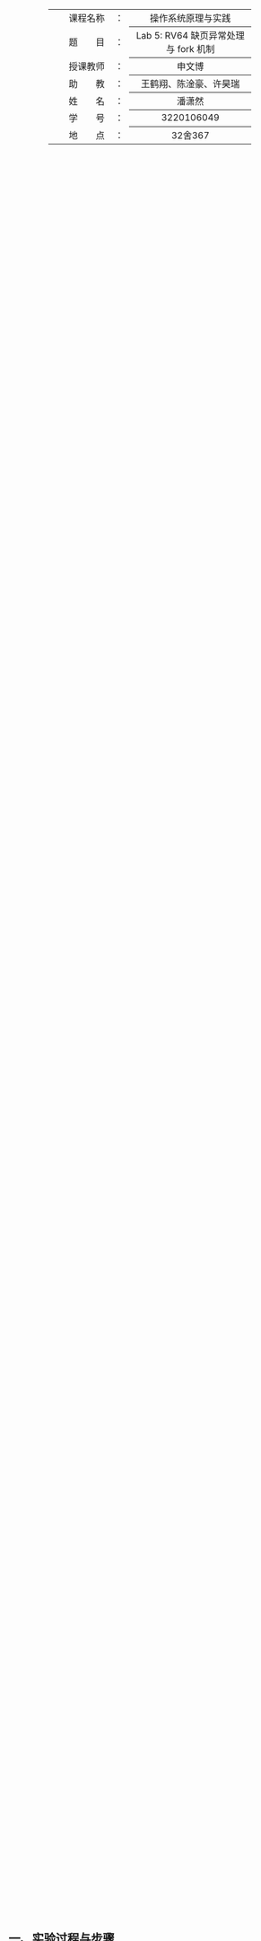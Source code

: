 <div class="cover" style="page-break-after:always;width:100%;height:100%;border:none;margin: 0 auto;text-align:center;">
    <div style="width:60%;margin: 0 auto;height:0;padding-bottom:10%;">
        </br>
        <img src="https://raw.githubusercontent.com/Keldos-Li/pictures/main/typora-latex-theme/ZJU-name.svg" alt="校名" style="width:100%;"/>
    </div>
    </br></br></br></br></br>
    <div style="width:60%;margin: 0 auto;height:0;padding-bottom:40%;">
        <img src="https://raw.githubusercontent.com/Keldos-Li/pictures/main/typora-latex-theme/ZJU-logo.svg" alt="校徽" style="width:100%;"/>
    </div>
    </br></br></br></br></br></br></br></br>
    </br>
    </br>
    <table style="border:none;text-align:center;width:72%;font-size:14px; margin: 0 auto;">
    <tbody style="font-size:12pt;">
        <tr style="font-weight:normal;"> 
            <td style="width:20%;text-align:right;">课程名称</td>
            <td style="width:2%">：</td> 
            <td style="width:40%;font-weight:normal;border-bottom: 1px solid;text-align:center;"> 操作系统原理与实践</td>     </tr>
        <tr style="font-weight:normal;"> 
            <td style="width:20%;text-align:right;">题　　目</td>
            <td style="width:2%">：</td> 
            <td style="width:40%;font-weight:normal;border-bottom: 1px solid;text-align:center;">Lab 5: RV64 缺页异常处理与 fork 机制</td>     </tr>
        <tr style="font-weight:normal;"> 
            <td style="width:20%;text-align:right;">授课教师</td>
            <td style="width:2%">：</td> 
            <td style="width:40%;font-weight:normal;border-bottom: 1px solid;text-align:center;">申文博</td>     </tr>
         <tr style="font-weight:normal;"> 
            <td style="width:20%;text-align:right;">助　　教</td>
            <td style="width:2%">：</td> 
            <td style="width:40%;font-weight:normal;border-bottom: 1px solid;text-align:center;">王鹤翔、陈淦豪、许昊瑞</td>     </tr>
        <tr style="font-weight:normal;"> 
            <td style="width:20%;text-align:right;">姓　　名</td>
            <td style="width:2%">：</td> 
            <td style="width:40%;font-weight:normal;border-bottom: 1px solid;text-align:center;">潘潇然</td>     </tr>
        <tr style="font-weight:normal;"> 
            <td style="width:20%;text-align:right;">学　　号</td>
            <td style="width:2%">：</td> 
            <td style="width:40%;font-weight:normal;border-bottom: 1px solid;text-align:center;">3220106049</td>     </tr>
         <tr style="font-weight:normal;"> 
            <td style="width:20%;text-align:right;">地　　点</td>
            <td style="width:2%">：</td> 
            <td style="width:40%;font-weight:normal;border-bottom: 1px solid;text-align:center;">32舍367</td>     </tr>
</tbody>              
</table></div>



## 一、实验过程与步骤

1. 在`user/Makefile`下进行修改。要注意是在`user`目录下进行修改，而不是根目录

   ```makefile
   TEST        = PFH1
   
   CFLAG		= ... -D$(TEST)
   ```

### 实现缺页异常处理

1. 在`defs.h`中加入以下内容

   ```c++
   #define VM_ANON 0x1
   #define VM_READ 0x2
   #define VM_WRITE 0x4
   #define VM_EXEC 0x8
   ```

2. 在`proc.h`中加入`vm_area_struct`和`mm_struct`的定义，并更新`task_struct`

3. 完成`find_vma`函数，实现对`vm_area_struct`的查找。我们根据传入的`addr`，遍历链表，查看`addr`是否落在某一块`vma`之中，若在则返回对应`vma`，否则返回`NULL`

   ```c++
   struct vm_area_struct *find_vma(struct mm_struct *mm, uint64_t addr) {
     struct vm_area_struct *vma = mm->mmap;
     while (vma != NULL) {
       if (addr >= vma->vm_start && addr < vma->vm_end) {
         return vma;
       }
       vma = vma->vm_next;
     }
     return NULL;
   }
   ```

4. 完成`do_mmap`函数。这里我们需要根据`vm_area_struct`结构体的定义，对其赋值。完成赋值后，我们将其添加到链表之中。如果链表为空，那么我们直接将`mm->mmap`赋值为`new_vma`即可，否则我们将其遍历到末尾，并将`new_vma`连接到链表末尾。

   ```c++
   uint64_t do_mmap(struct mm_struct *mm, uint64_t addr, uint64_t len,
                    uint64_t vm_pgoff, uint64_t vm_filesz, uint64_t flags) {
     struct vm_area_struct *new_vma = (struct vm_area_struct *)kalloc();
     new_vma->vm_start = addr;
     new_vma->vm_end = addr + len;
     new_vma->vm_flags = flags;
     new_vma->vm_pgoff = vm_pgoff;
     new_vma->vm_filesz = vm_filesz;
     new_vma->vm_next = NULL;
     new_vma->vm_prev = NULL;
     new_vma->vm_mm = mm;
     struct vm_area_struct *vma;
     for (vma = mm->mmap; vma && vma->vm_next; vma = vma->vm_next);
     if (vma) {
       vma->vm_next = new_vma;
       new_vma->vm_prev = vma;
     } else {
       mm->mmap = new_vma;
     }
   
     return addr;
   }
   ```

5. 修改`task_init`和`load_program`，因为这时我们在初始化阶段只需要建立一个VMA即可，其他操作在后面完成。这样，我们的`task_init`只需要在复制`swapper_pg_dir`后，调用`load_program`把elf的地址添加到vma链表中即可，同时调用结束后把用户栈对应地址添加到vma链表中即可。

   ```c++
   void load_program(struct task_struct *task) {
     ...
     for (int i = 0; i < ehdr->e_phnum; ++i) {
       Elf64_Phdr *phdr = phdrs + i;
       if (phdr->p_type == PT_LOAD) {
         uint64_t start_pg = phdr->p_vaddr;
         uint64_t pg_offset = phdr->p_vaddr & 0xfff;
         uint64_t size = phdr->p_memsz + pg_offset;
         uint64_t perm = ((phdr->p_flags & PF_X) << 3) |
                         ((phdr->p_flags & PF_W) << 1) |
                         ((phdr->p_flags & PF_R) >> 1);
         do_mmap(&task->mm, start_pg, phdr->p_memsz, phdr->p_offset,
                 phdr->p_filesz, perm);
         ...
       }
     }
     task->thread.sepc = (uint64_t)ehdr->e_entry;
   }
   void task_init() {
       ...
       memcpy((void *)task[i]->pgd, (void *)swapper_pg_dir, PGSIZE);
       // 将uapp所在的页面映射到每个进程的页表中
       load_program(task[i]);
       do_mmap(&task[i]->mm, USER_END - PGSIZE, PGSIZE, 0, PGSIZE,
               VM_READ | VM_WRITE | VM_ANON);
       // delete in lab5 for demand paging
       // 用户态栈
       // void *user_stack_page = kalloc();
       // if (!user_stack_page) {
       //   printk("kalloc failed\n");
       //   return;
       // }
       // create_mapping(task[i]->pgd, USER_END - PGSIZE,
       //                (uint64_t)user_stack_page - PA2VA_OFFSET, PGSIZE, 0x17);
       // end delete
     }
   
     printk("...task_init done!\n");
   }
   ```

   完成后我们运行就可以发现出现如下page fault，符合预期

   <div align="center"><img src="https://pixe1ran9e.oss-cn-hangzhou.aliyuncs.com/image-20241204001656104.png" alt="image-20241204001656104" style="zoom: 80%;" /></div>

6. 实现`do_page_fault`函数及相关逻辑

   - 首先在`trap_handler`中添加判断`scause`若是page fault则调用此函数进行处理

     ```c++
     else if (scause == 0xc || scause == 0xd || scause == 0xf) {
           Log("[PID = %d PC = %lx] Valid page fault at [0x%lx] with cause %d",
               current->pid, regs->sepc, regs->stval, scause);
           do_page_fault(regs);
         }
     ```

   - 其次在`pt_regs`中添加`stval`以便后续调用，稍微修改`_traps`

     ```c++
     // proc.h
     struct pt_regs {
       uint64_t s[32];
       uint64_t sepc;
       uint64_t sstatus;
       uint64_t stval;
     };
     
     // entry.S
     _skip_init_traps:
         addi sp, sp, -280
         ...
         csrr t0, stval
         sd t0, 272(sp)
     
         ...
         ld t0, 272(sp)
         csrw stval, t0
         ...
         addi sp, sp, 280
     ```

   - 接下来我们首先通过`stval`获取出错的虚拟地址。之后我们在通过`find_vma`中寻找此虚拟地址，若不能找到输出对应错误。接下来，我们是否有合适的权限处理page fault，比如触发的是 instruction page fault 但 vma 权限不允许执行。处理好之后，我们分配一个新页。

     接下来我们判断`vma`，若当前为匿名空间，那么我们直接`create_mapping`映射`bad_address`所在页即可。否则，我们需要从ELF中读取数据，填充后再映射到用户空间。这里我们首先通过`PGROUNDDOWN`这个宏来判断bad_address是否在Segment的第一页或者最后一页。之后我们再分别计算`vm_start`在第一页的偏移量`begin_offset`以及该Segment在最后一页剩余的空间`end_remain`，因为我们需要通过这两个值计算需要映射的空间大小。

     如果bad_address同时在第一页和最后一页，即Segment只有一页，实际映射空间大小是一页的大小减去`begin_offset`和`end_remain`；若只在第一页，减去前者即可；若只在最后一页，减去后者即可；否则，正常映射一页即可。最后同样利用`create_mapping`进行映射。

     ```c++
     void do_page_fault(struct pt_regs *regs, uint64_t scause) {
       uint64_t bad_address = regs->stval;
       struct vm_area_struct *vma = find_vma(&current->mm, bad_address);
       if (!vma)
         Err("Fail to find vma when doing page fault at [0x%lx]\n", bad_address);
         
       if ((vma->vm_flags & VM_EXEC == 0) && scause == 0xc ||
           (vma->vm_flags & VM_READ == 0) && scause == 0xd ||
           (vma->vm_flags & VM_WRITE == 0) && scause == 0xf)
         Err("Catch wrong page fault at [0x%lx] with no permission, cause %lx\n",
             bad_address, scause);
         
       uint64_t page = (uint64_t)alloc_page();
       memset((void *)page, 0, PAGE_SIZE);
       if (!(vma->vm_flags & VM_ANON)) {
         uint64_t begin_offset = vma->vm_start & 0xfff;
         uint64_t end_remain = PGSIZE - (vma->vm_start + vma->vm_filesz) & 0xfff;
         uint64_t first_flag = 0, last_flag = 0;
         if (PGROUNDDOWN(bad_address) == PGROUNDDOWN(vma->vm_start)) first_flag = 1;
         if (PGROUNDDOWN(bad_address) ==
             PGROUNDDOWN(vma->vm_start + vma->vm_filesz - 1))
           last_flag = 1;
         if (first_flag && last_flag)
           memcpy((void *)(page + begin_offset),
                  (void *)((uint64_t)_sramdisk + begin_offset),
                  PGSIZE - begin_offset - end_remain);
         else if (first_flag)
           memcpy((void *)page + begin_offset,
                  (void *)((uint64_t)_sramdisk + begin_offset),
                  PGSIZE - begin_offset);
         else if (last_flag)
           memcpy((void *)page,
                  (void *)((uint64_t)_sramdisk + begin_offset +
                           PGROUNDDOWN(bad_address) - vma->vm_start),
                  PGSIZE - end_remain);
         else
           memcpy((void *)page,
                  (void *)((uint64_t)_sramdisk + begin_offset +
                           PGROUNDDOWN(bad_address) - vma->vm_start),
                  PGSIZE);
       }
       uint64_t perm = 0x11 | (vma->vm_flags & VM_EXEC) |
                       (vma->vm_flags & VM_WRITE) | (vma->vm_flags & VM_READ);
       create_mapping(current->pgd, PGROUNDDOWN(bad_address), page - PA2VA_OFFSET,
                      PGSIZE, perm);
     }
     ```

7. 测试缺页处理

   - `make run TEST=PFH1` 可以发现得到了和lab4中一样的结果。同时可以发现我们只在`set_up_final`函数中进行了三次映射。同时只有第一次进行每个进程才会触发page fault，

     <div align="center"><img src="https://pixe1ran9e.oss-cn-hangzhou.aliyuncs.com/image-20241204003956068.png" alt="image-20241204003956068" style="zoom:67%;" /></div>

     <div align="center"><img src="https://pixe1ran9e.oss-cn-hangzhou.aliyuncs.com/image-20241204004015883.png" alt="image-20241204004015883" style="zoom:75%;" /></div>

   - `make run TEST=PFH2` 可以发现映射的虚拟地址空间会缺少一页，符合预期。

     <div align="center"><img src="https://pixe1ran9e.oss-cn-hangzhou.aliyuncs.com/image-20241204004343183.png" alt="image-20241204004343183" style="zoom:67%;" /></div>

### 实现fork系统调用

1. 修改`proc`相关代码，使其只初始化一个进程，其他进程保留为NULL等待fork创建。我们增加全局变量`nr_tasks`，并初始化为2，即一个idle线程加一个内核线程。在`task_init`和`schedule`函数中将所有`NR_TASKS`改成`nr_tasks`即可

2. 在`syscall.h`中添加`#define SYS_CLONE 220`。并在`sys_call`中增加对`SYS_CLONE`的判断

   ```c++
   void sys_call(struct pt_regs *regs) {
     //   printk("syscall %d\n", regs->s[17]);
     if (regs->s[17] == SYS_WRITE)
       sys_write(regs);
     else if (regs->s[17] == SYS_GETPID)
       sys_getpid(regs);
     else if (regs->s[17] == SYS_CLONE)
       do_fork(regs);
   }
   ```

3. 之后，我们逐步完成`do_fork`函数

   - 首先创建新`task_struct`变量并拷贝内核栈，设置对应值。我们首先将父进程所有信息复制到新进程上，也包括内核栈，因为内核栈和 `task_struct` 在同一个页的高低地址上。之后根据`nr_tasks`赋值`pid`，更新`task`数组，初始化`mm.mmap`为NULL。之后，我们将新进程的`thread.ra`设置为`_ret_from_fork`的地址，其中`_ret_from_fork`如下，使得子进程在离开函数后可以返回到`trap_handler`下一行，即会认为自己刚从trap中返回。之后，我们将`thread.sscratch`设置为当前`sccratch`的值，这是因为原本这其中就存着父进程用户栈指针的虚拟地址。

     在这之后，对于子进程，其`pt_regs`在`task_struct`中的偏移应该与父进程一致，这样我们就可以得到正确的`pt_regs`地址，而这个地址就是`thread.sp`的值。

     然后我们还要将子进程`pt_regs`的`s[10](a0)`设置为0，`sepc`加4，同时将`thread.sp`赋值给`s[2](sp)`

     ```c++
       struct task_struct *new_task = (struct task_struct *)kalloc();
       if (!new_task) {
         Err("kalloc new task failed");
       }
       memcpy((void *)new_task, (void *)current, PGSIZE);
       new_task->pid = nr_tasks;
       task[nr_tasks++] = new_task;
       new_task->state = TASK_RUNNING;
       new_task->thread.ra = (uint64_t)&__ret_from_fork;
       new_task->mm.mmap = NULL;
       new_task->thread.sscratch = csr_read(sscratch);
       struct pt_regs *child_regs =
           (struct pt_regs *)((uint64_t)new_task + (uint64_t)regs -
                              PGROUNDDOWN((uint64_t)regs));
       new_task->thread.sp = (uint64_t)child_regs;
       child_regs->s[10] = 0;
       child_regs->sepc += 4;
       child_regs->s[2] = new_task->thread.sp;
     ```

     ```assembly
     call trap_handler      
         .globl __ret_from_fork
     __ret_from_fork:
     ```

   - 之后我们创建子进程的页表。我们首先拷贝内核页表`swapper_pg_dir`。之后，我们遍历父进程(`current`)的vma。在遍历的第一步，我们先将父进程的每个vma添加到新进程的vma链表之中，这里的操作类似`do_mmap`中的操作。之后，我们按页访问每个vma对应的区域。对每一页，我们按我们在lab3中类似的方法walk页表，若遇到某一级页表Valid项为0，则说明该页未被映射，不需要继续后续处理。若存在对应的页表项，则复制此页表项内容并映射到新页表中。

     ```c++
     new_task->pgd = (uint64_t *)kalloc();
       if (!new_task->pgd) {
         Err("kalloc child pgd failed");
       }
       memcpy((void *)new_task->pgd, (void *)swapper_pg_dir, PGSIZE);
       struct vm_area_struct *vma = current->mm.mmap;
       while (vma) {
         struct vm_area_struct *new_vma = (struct vm_area_struct *)kalloc();
         if (!new_vma) {
           Err("kalloc new vma failed");
         }
         memcpy((void *)new_vma, (void *)vma, sizeof(struct vm_area_struct));
         new_vma->vm_prev = NULL;
         new_vma->vm_next = NULL;
         // 插入到子进程的 VMA 链表中
         if (new_task->mm.mmap == NULL) {
           new_task->mm.mmap = new_vma;
         } else {
           struct vm_area_struct *now = new_task->mm.mmap;
           while (now->vm_next) {
             now = now->vm_next;
           }
           now->vm_next = new_vma;
           new_vma->vm_prev = now;
         }
         // walk VMA 对应的每一页
         uint64_t addr = PGROUNDDOWN(vma->vm_start);
         while (addr < vma->vm_end) {
           uint64_t vpn2 = (addr >> 30) & 0x1ff;
           uint64_t vpn1 = (addr >> 21) & 0x1ff;
           uint64_t vpn0 = (addr >> 12) & 0x1ff;
           uint64_t *pte2 = &current->pgd[vpn2];
           if (!(*pte2 & PTE_V)) {
             addr += PGSIZE;
             continue;
           }
           uint64_t *pgtbl_lvl1;
           pgtbl_lvl1 = (uint64_t *)(((*pte2 >> 10) << 12) + PA2VA_OFFSET);
           uint64_t *pte1 = &pgtbl_lvl1[vpn1];
           if (!(*pte1 & PTE_V)) {
             addr += PGSIZE;
             continue;
           }
           uint64_t *pgtbl_lvl0;
           pgtbl_lvl0 = (uint64_t *)(((*pte1 >> 10) << 12) + PA2VA_OFFSET);
           uint64_t *pte = &pgtbl_lvl0[vpn0];
           if (*pte & PTE_V) {
             void *page = kalloc();
             if (!page) {
               Err("kalloc page failed");
             }
             memcpy(page, (void *)addr, PGSIZE);
             uint64_t perm = 0x11 | ((*pte) & 0xff);
             create_mapping(new_task->pgd, addr, (uint64_t)page - PA2VA_OFFSET,
                            PGSIZE, perm);
           }
           addr += PGSIZE;
         }
         vma = vma->vm_next;
       }
     ```

   - 最后，我们返回子进程的`pid`即可

     ```c++
     return new_task->pid;
     ```

4. 接下来，我们对fork进行测试

   - `make run TEST=FORK1` 观察输出可以发现，我们在每次fork的过程中，都对已有的页表项进行了复制和映射，同时每个进程的`global_variable`互不影响，并且page fault也都只对本进程中页表添加映射。

     ```c++
     ..setup_vm done!
     ...buddy_init done!
     ...mm_init done!
     [vm.c,86,create_mapping] root: ffffffe00020b000, [80200000, 80204000) -> [ffffffe000200000, ffffffe000204000), perm: 0b
     [vm.c,86,create_mapping] root: ffffffe00020b000, [80204000, 80205000) -> [ffffffe000204000, ffffffe000205000), perm: 03
     [vm.c,86,create_mapping] root: ffffffe00020b000, [80205000, 88200000) -> [ffffffe000205000, ffffffe008200000), perm: 07
     ..setup_vm_final done
     ...task_init done!
     2024 ZJU Operating System
     SET [PID = 1 PRIORITY = 7 COUNTER = 7]
     
     switch to [PID = 1 PRIORITY = 7 COUNTER = 7]
     [trap.c,34,trap_handler] [PID = 1 PC = 100e8] Valid page fault at [0x100e8] with cause 12
     [vm.c,86,create_mapping] root: ffffffe0002cf000, [802d2000, 802d3000) -> [10000, 11000), perm: 1f
     [trap.c,34,trap_handler] [PID = 1 PC = 101ac] Valid page fault at [0x3ffffffff8] with cause 15
     [vm.c,86,create_mapping] root: ffffffe0002cf000, [802d5000, 802d6000) -> [3ffffff000, 4000000000), perm: 17
     [vm.c,86,create_mapping] root: ffffffe0002d9000, [802db000, 802dc000) -> [10000, 11000), perm: 5f
     [vm.c,86,create_mapping] root: ffffffe0002d9000, [802df000, 802e0000) -> [3ffffff000, 4000000000), perm: d7
     [syscall.c,122,do_fork] [PID = 2] forked from [PID = 1]
     
     [trap.c,34,trap_handler] [PID = 1 PC = 10228] Valid page fault at [0x122d0] with cause 13
     [vm.c,86,create_mapping] root: ffffffe0002cf000, [802e2000, 802e3000) -> [12000, 13000), perm: 1f
     [trap.c,34,trap_handler] [PID = 1 PC = 11114] Valid page fault at [0x11114] with cause 12
     [vm.c,86,create_mapping] root: ffffffe0002cf000, [802e3000, 802e4000) -> [11000, 12000), perm: 1f
     [U-PARENT] pid: 1 is running! global_variable: 0
     [U-PARENT] pid: 1 is running! global_variable: 1
     [U-PARENT] pid: 1 is running! global_variable: 2
     
     switch to [PID = 2 PRIORITY = 7 COUNTER = 7]
     [trap.c,34,trap_handler] [PID = 2 PC = 101e0] Valid page fault at [0x122d0] with cause 13
     [vm.c,86,create_mapping] root: ffffffe0002d9000, [802e4000, 802e5000) -> [12000, 13000), perm: 1f
     [trap.c,34,trap_handler] [PID = 2 PC = 11114] Valid page fault at [0x11114] with cause 12
     [vm.c,86,create_mapping] root: ffffffe0002d9000, [802e5000, 802e6000) -> [11000, 12000), perm: 1f
     [U-CHILD] pid: 2 is running! global_variable: 0
     [U-CHILD] pid: 2 is running! global_variable: 1
     [U-CHILD] pid: 2 is running! global_variable: 2
     SET [PID = 1 PRIORITY = 7 COUNTER = 7]
     SET [PID = 2 PRIORITY = 7 COUNTER = 7]
     
     switch to [PID = 1 PRIORITY = 7 COUNTER = 7]
     [U-PARENT] pid: 1 is running! global_variable: 3
     [U-PARENT] pid: 1 is running! global_variable: 4
     [U-PARENT] pid: 1 is running! global_variable: 5
     
     switch to [PID = 2 PRIORITY = 7 COUNTER = 7]
     [U-CHILD] pid: 2 is running! global_variable: 3
     [U-CHILD] pid: 2 is running! global_variable: 4
     [U-CHILD] pid: 2 is running! global_variable: 5
     SET [PID = 1 PRIORITY = 7 COUNTER = 7]
     SET [PID = 2 PRIORITY = 7 COUNTER = 7]
     
     switch to [PID = 1 PRIORITY = 7 COUNTER = 7]
     [U-PARENT] pid: 1 is running! global_variable: 6
     ```

   - `make run TEST=FORK2`在此测试中，父进程给`global_variable`自增了三次，并且为 `placeholder` 中赋值了字符串之后才 fork 出子进程。因此，我们在输出中可以看到`pid`为1的进程第一次执行时，`global_variable`从0开始增加，并且不输出字符串。在fork后的`pid`为2的进程第一次执行时，`global_variable`就从3开始增加，并且输出了对应字符串`ZJU OS Lab5`，并且后续和父进程互不影响。

     ```c++
     ..setup_vm done!
     ...buddy_init done!
     ...mm_init done!
     [vm.c,86,create_mapping] root: ffffffe00020b000, [80200000, 80204000) -> [ffffffe000200000, ffffffe000204000), perm: 0b
     [vm.c,86,create_mapping] root: ffffffe00020b000, [80204000, 80205000) -> [ffffffe000204000, ffffffe000205000), perm: 03
     [vm.c,86,create_mapping] root: ffffffe00020b000, [80205000, 88200000) -> [ffffffe000205000, ffffffe008200000), perm: 07
     ..setup_vm_final done
     ...task_init done!
     2024 ZJU Operating System
     SET [PID = 1 PRIORITY = 7 COUNTER = 7]
     
     switch to [PID = 1 PRIORITY = 7 COUNTER = 7]
     [trap.c,34,trap_handler] [PID = 1 PC = 100e8] Valid page fault at [0x100e8] with cause 12
     [vm.c,86,create_mapping] root: ffffffe0002cf000, [802d2000, 802d3000) -> [10000, 11000), perm: 1f
     [trap.c,34,trap_handler] [PID = 1 PC = 101ac] Valid page fault at [0x3ffffffff8] with cause 15
     [vm.c,86,create_mapping] root: ffffffe0002cf000, [802d5000, 802d6000) -> [3ffffff000, 4000000000), perm: 17
     [trap.c,34,trap_handler] [PID = 1 PC = 101d0] Valid page fault at [0x12518] with cause 13
     [vm.c,86,create_mapping] root: ffffffe0002cf000, [802d8000, 802d9000) -> [12000, 13000), perm: 1f
     [trap.c,34,trap_handler] [PID = 1 PC = 112cc] Valid page fault at [0x112cc] with cause 12
     [vm.c,86,create_mapping] root: ffffffe0002cf000, [802d9000, 802da000) -> [11000, 12000), perm: 1f
     [trap.c,34,trap_handler] [PID = 1 PC = 10434] Valid page fault at [0x14520] with cause 13
     [vm.c,86,create_mapping] root: ffffffe0002cf000, [802da000, 802db000) -> [14000, 15000), perm: 1f
     [U] pid: 1 is running! global_variable: 0
     [U] pid: 1 is running! global_variable: 1
     [U] pid: 1 is running! global_variable: 2
     [trap.c,34,trap_handler] [PID = 1 PC = 10228] Valid page fault at [0x13520] with cause 15
     [vm.c,86,create_mapping] root: ffffffe0002cf000, [802db000, 802dc000) -> [13000, 14000), perm: 1f
     [vm.c,86,create_mapping] root: ffffffe0002dd000, [802df000, 802e0000) -> [10000, 11000), perm: 5f
     [vm.c,86,create_mapping] root: ffffffe0002dd000, [802e2000, 802e3000) -> [11000, 12000), perm: 5f
     [vm.c,86,create_mapping] root: ffffffe0002dd000, [802e3000, 802e4000) -> [12000, 13000), perm: df
     [vm.c,86,create_mapping] root: ffffffe0002dd000, [802e4000, 802e5000) -> [13000, 14000), perm: df
     [vm.c,86,create_mapping] root: ffffffe0002dd000, [802e5000, 802e6000) -> [14000, 15000), perm: df
     [vm.c,86,create_mapping] root: ffffffe0002dd000, [802e7000, 802e8000) -> [3ffffff000, 4000000000), perm: d7
     [syscall.c,122,do_fork] [PID = 2] forked from [PID = 1]
     
     [U-PARENT] pid: 1 is running! Message: ZJU OS Lab5
     [U-PARENT] pid: 1 is running! global_variable: 3
     [U-PARENT] pid: 1 is running! global_variable: 4
     [U-PARENT] pid: 1 is running! global_variable: 5
     
     switch to [PID = 2 PRIORITY = 7 COUNTER = 7]
     [U-CHILD] pid: 2 is running! Message: ZJU OS Lab5
     [U-CHILD] pid: 2 is running! global_variable: 3
     [U-CHILD] pid: 2 is running! global_variable: 4
     [U-CHILD] pid: 2 is running! global_variable: 5
     SET [PID = 1 PRIORITY = 7 COUNTER = 7]
     SET [PID = 2 PRIORITY = 7 COUNTER = 7]
     
     switch to [PID = 1 PRIORITY = 7 COUNTER = 7]
     [U-PARENT] pid: 1 is running! global_variable: 6
     [U-PARENT] pid: 1 is running! global_variable: 7
     [U-PARENT] pid: 1 is running! global_variable: 8
     
     switch to [PID = 2 PRIORITY = 7 COUNTER = 7]
     [U-CHILD] pid: 2 is running! global_variable: 6
     [U-CHILD] pid: 2 is running! global_variable: 7
     ```

   - `make run TEST=FORK3`

     - 首先测试程序如下，我们标记每次fork便于阐述

       ```c++
       #elif defined(FORK3)
       int global_variable = 0;
       
       int main() {
         printf("[U] pid: %ld is running! global_variable: %d\n", getpid(),
                global_variable++);
         fork(); // fork1
         fork(); // fork2
       
         printf("[U] pid: %ld is running! global_variable: %d\n", getpid(),
                global_variable++);
         fork(); // fork3
       
         while (1) {
           printf("[U] pid: %ld is running! global_variable: %d\n", getpid(),
                  global_variable++);
           wait(WAIT_TIME);
         }
       }
       ```

     - 接下来我们分析以下输出

       - 第一次`pid`为1的进程输出一次`global_variable`，并增加1。接下来马上就进行两次`fork`，分别对应`pid`为2和3的子进程，这两个进程的`global_variable`的值都为1。观察输出符合

         ```c++
         [syscall.c,122,do_fork] [PID = 2] forked from [PID = 1]
         [syscall.c,122,do_fork] [PID = 3] forked from [PID = 1]
         [U] pid: 2 is running! global_variable: 1
         [U] pid: 3 is running! global_variable: 1
         ```

       - 之后进程`pid=1`再输出一次`global_variable`，值为1，并增加1为2。接下来再进行`fork`，对应`pid`为4的子进程，`global_variable`初始值为2，符合预期。

         ```c++
         [syscall.c,122,do_fork] [PID = 4] forked from [PID = 1]
         [U] pid: 4 is running! global_variable: 2
         ```

       - 就此`pid=1`的进程完成所有`fork`，在运行完成进入`wait`后切换到`pid=2`的进程。前面提到过，此进程`global_variable`初始值为1。此进程从执行完`fork1`后一行开始执行，因此马上`fork`生成`pid=5`的进程，`global_variable`初始值同样也是1，因为没有自增。

         ```c++
         [syscall.c,122,do_fork] [PID = 5] forked from [PID = 2]
         [U] pid: 5 is running! global_variable: 1
         ```

       - 之后，`global_variable`自增一次变为2后，`fork`生成`pid=6`的进程，`global_variable`初始值为2，符合预期。

         ```c++
         [syscall.c,122,do_fork] [PID = 6] forked from [PID = 2]
         [U] pid: 6 is running! global_variable: 2
         ```

       - 之后`pid=3`的进程从执行完`fork2`后一行开始执行，自增1使得`global_variable`变成2后，`fork`生成`pid=7`的进程，`global_variable`为2，符合预期

         ```c++
         [syscall.c,122,do_fork] [PID = 7] forked from [PID = 3]
         [U] pid: 7 is running! global_variable: 2
         ```

       - 最后，`pid=5`的进程同样从执行完`fork2`后一行开始执行，自增1后同样`fork`生成`pid=8`的进程，`global_variable`为2，符合预期

         ```c++
         [syscall.c,122,do_fork] [PID = 8] forked from [PID = 5]
         [U] pid: 8 is running! global_variable: 2
         ```

       - 到此，所有进程程序都运行结束，均符合预期

     ```C++
     ..setup_vm done!
     ...buddy_init done!
     ...mm_init done!
     [vm.c,86,create_mapping] root: ffffffe00020b000, [80200000, 80204000) -> [ffffffe000200000, ffffffe000204000), perm: 0b
     [vm.c,86,create_mapping] root: ffffffe00020b000, [80204000, 80205000) -> [ffffffe000204000, ffffffe000205000), perm: 03
     [vm.c,86,create_mapping] root: ffffffe00020b000, [80205000, 88200000) -> [ffffffe000205000, ffffffe008200000), perm: 07
     ..setup_vm_final done
     ...task_init done!
     2024 ZJU Operating System
     SET [PID = 1 PRIORITY = 7 COUNTER = 7]
     
     switch to [PID = 1 PRIORITY = 7 COUNTER = 7]
     [trap.c,34,trap_handler] [PID = 1 PC = 100e8] Valid page fault at [0x100e8] with cause 12
     [vm.c,86,create_mapping] root: ffffffe0002cf000, [802d2000, 802d3000) -> [10000, 11000), perm: 1f
     [trap.c,34,trap_handler] [PID = 1 PC = 101ac] Valid page fault at [0x3ffffffff8] with cause 15
     [vm.c,86,create_mapping] root: ffffffe0002cf000, [802d5000, 802d6000) -> [3ffffff000, 4000000000), perm: 17
     [trap.c,34,trap_handler] [PID = 1 PC = 101c8] Valid page fault at [0x122b0] with cause 13
     [vm.c,86,create_mapping] root: ffffffe0002cf000, [802d8000, 802d9000) -> [12000, 13000), perm: 1f
     [trap.c,34,trap_handler] [PID = 1 PC = 11130] Valid page fault at [0x11130] with cause 12
     [vm.c,86,create_mapping] root: ffffffe0002cf000, [802d9000, 802da000) -> [11000, 12000), perm: 1f
     [U] pid: 1 is running! global_variable: 0
     [vm.c,86,create_mapping] root: ffffffe0002db000, [802dd000, 802de000) -> [10000, 11000), perm: 5f
     [vm.c,86,create_mapping] root: ffffffe0002db000, [802e0000, 802e1000) -> [11000, 12000), perm: 5f
     [vm.c,86,create_mapping] root: ffffffe0002db000, [802e1000, 802e2000) -> [12000, 13000), perm: df
     [vm.c,86,create_mapping] root: ffffffe0002db000, [802e3000, 802e4000) -> [3ffffff000, 4000000000), perm: d7
     [syscall.c,122,do_fork] [PID = 2] forked from [PID = 1]
     
     [vm.c,86,create_mapping] root: ffffffe0002e7000, [802e9000, 802ea000) -> [10000, 11000), perm: 5f
     [vm.c,86,create_mapping] root: ffffffe0002e7000, [802ec000, 802ed000) -> [11000, 12000), perm: 5f
     [vm.c,86,create_mapping] root: ffffffe0002e7000, [802ed000, 802ee000) -> [12000, 13000), perm: df
     [vm.c,86,create_mapping] root: ffffffe0002e7000, [802ef000, 802f0000) -> [3ffffff000, 4000000000), perm: d7
     [syscall.c,122,do_fork] [PID = 3] forked from [PID = 1]
     
     [U] pid: 1 is running! global_variable: 1
     [vm.c,86,create_mapping] root: ffffffe0002f3000, [802f5000, 802f6000) -> [10000, 11000), perm: 5f
     [vm.c,86,create_mapping] root: ffffffe0002f3000, [802f8000, 802f9000) -> [11000, 12000), perm: 5f
     [vm.c,86,create_mapping] root: ffffffe0002f3000, [802f9000, 802fa000) -> [12000, 13000), perm: df
     [vm.c,86,create_mapping] root: ffffffe0002f3000, [802fb000, 802fc000) -> [3ffffff000, 4000000000), perm: d7
     [syscall.c,122,do_fork] [PID = 4] forked from [PID = 1]
     
     [U] pid: 1 is running! global_variable: 2
     [U] pid: 1 is running! global_variable: 3
     [U] pid: 1 is running! global_variable: 4
     
     switch to [PID = 2 PRIORITY = 7 COUNTER = 7]
     [vm.c,86,create_mapping] root: ffffffe0002ff000, [80301000, 80302000) -> [10000, 11000), perm: 5f
     [vm.c,86,create_mapping] root: ffffffe0002ff000, [80304000, 80305000) -> [11000, 12000), perm: 5f
     [vm.c,86,create_mapping] root: ffffffe0002ff000, [80305000, 80306000) -> [12000, 13000), perm: df
     [vm.c,86,create_mapping] root: ffffffe0002ff000, [80307000, 80308000) -> [3ffffff000, 4000000000), perm: d7
     [syscall.c,122,do_fork] [PID = 5] forked from [PID = 2]
     
     [U] pid: 2 is running! global_variable: 1
     [vm.c,86,create_mapping] root: ffffffe00030b000, [8030d000, 8030e000) -> [10000, 11000), perm: 5f
     [vm.c,86,create_mapping] root: ffffffe00030b000, [80310000, 80311000) -> [11000, 12000), perm: 5f
     [vm.c,86,create_mapping] root: ffffffe00030b000, [80311000, 80312000) -> [12000, 13000), perm: df
     [vm.c,86,create_mapping] root: ffffffe00030b000, [80313000, 80314000) -> [3ffffff000, 4000000000), perm: d7
     [syscall.c,122,do_fork] [PID = 6] forked from [PID = 2]
     
     [U] pid: 2 is running! global_variable: 2
     [U] pid: 2 is running! global_variable: 3
     [U] pid: 2 is running! global_variable: 4
     
     switch to [PID = 3 PRIORITY = 7 COUNTER = 7]
     [U] pid: 3 is running! global_variable: 1
     [vm.c,86,create_mapping] root: ffffffe000317000, [80319000, 8031a000) -> [10000, 11000), perm: 5f
     [vm.c,86,create_mapping] root: ffffffe000317000, [8031c000, 8031d000) -> [11000, 12000), perm: 5f
     [vm.c,86,create_mapping] root: ffffffe000317000, [8031d000, 8031e000) -> [12000, 13000), perm: df
     [vm.c,86,create_mapping] root: ffffffe000317000, [8031f000, 80320000) -> [3ffffff000, 4000000000), perm: d7
     [syscall.c,122,do_fork] [PID = 7] forked from [PID = 3]
     
     [U] pid: 3 is running! global_variable: 2
     [U] pid: 3 is running! global_variable: 3
     [U] pid: 3 is running! global_variable: 4
     
     switch to [PID = 4 PRIORITY = 7 COUNTER = 7]
     [U] pid: 4 is running! global_variable: 2
     [U] pid: 4 is running! global_variable: 3
     [U] pid: 4 is running! global_variable: 4
     
     switch to [PID = 5 PRIORITY = 7 COUNTER = 7]
     [U] pid: 5 is running! global_variable: 1
     [vm.c,86,create_mapping] root: ffffffe000323000, [80325000, 80326000) -> [10000, 11000), perm: 5f
     [vm.c,86,create_mapping] root: ffffffe000323000, [80328000, 80329000) -> [11000, 12000), perm: 5f
     [vm.c,86,create_mapping] root: ffffffe000323000, [80329000, 8032a000) -> [12000, 13000), perm: df
     [vm.c,86,create_mapping] root: ffffffe000323000, [8032b000, 8032c000) -> [3ffffff000, 4000000000), perm: d7
     [syscall.c,122,do_fork] [PID = 8] forked from [PID = 5]
     
     [U] pid: 5 is running! global_variable: 2
     [U] pid: 5 is running! global_variable: 3
     [U] pid: 5 is running! global_variable: 4
     
     switch to [PID = 6 PRIORITY = 7 COUNTER = 7]
     [U] pid: 6 is running! global_variable: 2
     [U] pid: 6 is running! global_variable: 3
     [U] pid: 6 is running! global_variable: 4
     
     switch to [PID = 7 PRIORITY = 7 COUNTER = 7]
     [U] pid: 7 is running! global_variable: 2
     [U] pid: 7 is running! global_variable: 3
     [U] pid: 7 is running! global_variable: 4
     
     switch to [PID = 8 PRIORITY = 7 COUNTER = 7]
     [U] pid: 8 is running! global_variable: 2
     [U] pid: 8 is running! global_variable: 3
     [U] pid: 8 is running! global_variable: 4
     SET [PID = 1 PRIORITY = 7 COUNTER = 7]
     SET [PID = 2 PRIORITY = 7 COUNTER = 7]
     SET [PID = 3 PRIORITY = 7 COUNTER = 7]
     SET [PID = 4 PRIORITY = 7 COUNTER = 7]
     SET [PID = 5 PRIORITY = 7 COUNTER = 7]
     SET [PID = 6 PRIORITY = 7 COUNTER = 7]
     SET [PID = 7 PRIORITY = 7 COUNTER = 7]
     SET [PID = 8 PRIORITY = 7 COUNTER = 7]
     
     switch to [PID = 1 PRIORITY = 7 COUNTER = 7]
     [U] pid: 1 is running! global_variable: 5
     ```


### 写时复制COW

1. 首先按实验指导要求修改`mm.c`和`mm.h`

2. 接下来，我们首先新建`do_cow_fork`函数，此函数由`do_fork`函数直接复制而来，以避免在修改过程把原来的fork修改坏了。`do_cow_fork`与原先`do_fork`函数不同的是，当我们需要为子进程创建新页拷贝父进程内容时，我们只需要进行以下操作即可：首先将对应物理页的引用计数加一，之后将父进程对应页表项的`PTE_W`设置为0，并将修改后的权限设置给子进程。最后我们为子进程创建一个新的页表项，其映射关系和原先父进程完全相同。在完成所有修改后，我们利用`sfence.vma`进行页表刷新

   ```c++
   uint64_t do_cow_fork(struct pt_regs *regs) {
     ...
     struct vm_area_struct *vma = current->mm.mmap;
     while (vma) {
       ...
       uint64_t addr = PGROUNDDOWN(vma->vm_start);
       while (addr < vma->vm_end) {
         ...
         if (*pte & PTE_V) {
           uint64_t pa = (*pte >> 10) << 12;
           get_page((void *)(pa + PA2VA_OFFSET));
           *pte &= ~PTE_W;
           uint64_t perm = ((*pte) & 0xff) & (~PTE_W);
           create_mapping(new_task->pgd, addr, pa, PGSIZE, perm);
           Log(GREEN "Copy on write at [0x%lx]" CLEAR, addr);
         }
         addr += PGSIZE;
       }
       vma = vma->vm_next;
     }
     asm volatile("sfence.vma zero, zero");
     ...
   }
   
   ```

3. 之后，我们修改`do_page_fault`函数，在获取`vma`并判断是否有正确处理权限后加入对COW的判断和处理。首先我们判断该缺页异常是否由写操作触发，并且`vma`有对应写权限，如果满足说明该页有可能是需要进行COW处理的。接下来，我们walk页表，如果该地址建立了映射并且对应`pte`的`PTE_W`位是0，那么我们就可以判断这是一个COW的页面，进行COW的处理。处理过程也比较简单，我们首先获取对应物理页的引用次数，如果引用次数是1，那么为了简化操作我们直接将`PTE_W`位置为1即可。如果大于1，那么我们首先将原页面引用次数减1，之后创建一个新页，复制原页面内容后，将`PTE_W`设置为1后重新建立一个映射。

   ```c++
   void do_page_fault(struct pt_regs *regs, uint64_t scause) {
     ...
     // COW
     if ((vma->vm_flags & VM_WRITE == 0x4) && scause == 0xf) {
       Log(GREEN "may be cow" CLEAR);
       // get pte
       uint64_t vpn2 = (bad_address >> 30) & 0x1ff;
       uint64_t vpn1 = (bad_address >> 21) & 0x1ff;
       uint64_t vpn0 = (bad_address >> 12) & 0x1ff;
       uint64_t *pte2 = &current->pgd[vpn2];
       if (*pte2 & PTE_V) {
         uint64_t *pgtbl_lvl1;
         pgtbl_lvl1 = (uint64_t *)(((*pte2 >> 10) << 12) + PA2VA_OFFSET);
         uint64_t *pte1 = &pgtbl_lvl1[vpn1];
         if (*pte1 & PTE_V) {
           uint64_t *pgtbl_lvl0;
           pgtbl_lvl0 = (uint64_t *)(((*pte1 >> 10) << 12) + PA2VA_OFFSET);
           uint64_t *pte = &pgtbl_lvl0[vpn0];
           if ((*pte & PTE_V) && (*pte & ~PTE_W)) {  // 确认是COW
             uint64_t pa = ((*pte >> 10) << 12);
             uint64_t refcnt = get_page_refcnt((void *)(pa + PA2VA_OFFSET));
             Log(GREEN "Copy on write at [0x%lx] with refcnt: %d\n" CLEAR,
                 bad_address, refcnt);
             if (refcnt > 1) {
               put_page((void *)(pa + PA2VA_OFFSET));
               void *new_page = kalloc();
               memcpy(new_page, (void *)PGROUNDDOWN(bad_address), PGSIZE);
               uint64_t new_pa = ((uint64_t)new_page - PA2VA_OFFSET);
               create_mapping(current->pgd, bad_address, new_pa, PGSIZE, ((*pte) & 0xff) | PTE_W);
             } else {
               // 引用计数为 1，直接设置可写权限
               *pte |= PTE_W;
             }
             asm volatile("sfence.vma zero, zero");
             return;
           }
         }
       }
     }
     ...
   }
   ```

4. 修改完成后，我们即可以正常运行各项测试，以下只放出`make run TEST=FORK3`的截图，观察到引用次数的变化符合我们的预期。

<div align="center"><img src="https://pixe1ran9e.oss-cn-hangzhou.aliyuncs.com/d65d8d513c707bafbf2ec258b82a0a11.png" alt="img" style="zoom:67%;" /></div>

<div align="center">    <img src="https://pixe1ran9e.oss-cn-hangzhou.aliyuncs.com/5bed1eaf9a0fdd52ad4e47775fd0a1d0.png" alt="img" style="zoom:67%;" /> </div>

<div align="center"><img src="https://pixe1ran9e.oss-cn-hangzhou.aliyuncs.com/e57e002a1e489f7da9431d6dfb2ea459.png" alt="img" style="zoom:67%;" /></div>

## 二、实验心得

本次实验逻辑相对比较清晰，但是一旦函数中某一处地址设置错误，就很容易出现找不到对应`vma`的错误。在写COW的过程中，对整个框架的理解也更加清晰，但也发生了一些和上次实验很像的小错误，比如把`vma->vm_flags & VM_WRITE == 0x4`写成了`vma->vm_flags & VM_WRITE == 0x1`，导致需要进行COW相关处理的页面并没有进行正常的处理，导致错误。另外在COW过程中输出相关信息是很重要的，因为即使我们没有正确的减少原页面的引用次数，但我们仍然可以正常的运行程序，因此我们需要输出引用次数的信息来帮助我们判断。

## 三、思考题

1. 由于完成了COW机制，因此省略思考题1-4
5. 画图分析 `make run TEST=FORK3` 的进程 fork 过程，并呈现出各个进程的 `global_variable` 应该从几开始输出，再与你的输出进行对比验证。

<div align="center"><img src="https://pixe1ran9e.oss-cn-hangzhou.aliyuncs.com/image-20241205191724900.png" alt="image-20241205191724900" style="zoom:50%;" /></div>

- 上图与输出一致，同时已在输出部分分析过

